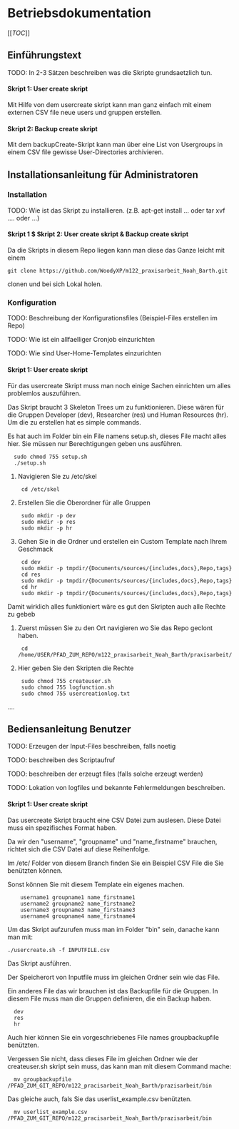 # Betriebsdokumentation
[[_TOC_]]
## Einführungstext 

TODO: In 2-3 Sätzen beschreiben was die Skripte grundsaetzlich tun.

#### Skript 1: User create skript

Mit Hilfe von dem usercreate skript kann man ganz einfach mit einem externen CSV file neue users und gruppen erstellen.

#### Skript 2: Backup create skript

Mit dem backupCreate-Skript kann man über eine List von Usergroups in einem CSV file gewisse User-Directories archivieren.

## Installationsanleitung für Administratoren

### Installation

TODO: Wie ist das Skript zu installieren. (z.B. apt-get install ... oder tar xvf .... oder ...)

#### Skript 1 $ Skript 2: User create skript & Backup create skript

Da die Skripts in diesem Repo liegen kann man diese das Ganze leicht mit einem 
        
    git clone https://github.com/WoodyXP/m122_praxisarbeit_Noah_Barth.git

clonen und bei sich Lokal holen.
### Konfiguration

TODO: Beschreibung der Konfigurationsfiles (Beispiel-Files erstellen im Repo)

TODO: Wie ist ein allfaelliger Cronjob einzurichten

TODO: Wie sind User-Home-Templates einzurichten

#### Skript 1: User create skript

Für das usercreate Skript muss man noch einige Sachen einrichten um alles problemlos auszuführen.

Das Skript braucht 3 Skeleton Trees um zu funktionieren. Diese wären für die Gruppen Developer (dev), Researcher (res)
und Human Resources (hr).
Um die zu erstellen hat es simple commands.

Es hat auch im Folder bin ein File namens setup.sh, dieses File macht alles hier. Sie müssen nur Berechtigungen geben uns ausführen.

      sudo chmod 755 setup.sh
      ./setup.sh

1. Navigieren Sie zu /etc/skel
        
        cd /etc/skel

2. Erstellen Sie die Oberordner für alle Gruppen

        sudo mkdir -p dev
        sudo mkdir -p res
        sudo mkdir -p hr

3. Gehen Sie in die Ordner und erstellen ein Custom Template nach Ihrem Geschmack

        cd dev
        sudo mkdir -p tmpdir/{Documents/sources/{includes,docs},Repo,tags}
        cd res
        sudo mkdir -p tmpdir/{Documents/sources/{includes,docs},Repo,tags}
        cd hr
        sudo mkdir -p tmpdir/{Documents/sources/{includes,docs},Repo,tags}

Damit wirklich alles funktioniert wäre es gut den Skripten auch alle Rechte zu gebeb

1. Zuerst müssen Sie zu den Ort navigieren wo Sie das Repo geclont haben.

        cd /home/USER/PFAD_ZUM_REPO/m122_praxisarbeit_Noah_Barth/praxisarbeit/bin

2. Hier geben Sie den Skripten die Rechte

        sudo chmod 755 createuser.sh
        sudo chmod 755 logfunction.sh   
        sudo chmod 755 usercreationlog.txt


....

## Bediensanleitung Benutzer


TODO: Erzeugen der Input-Files beschreiben, falls noetig

TODO: beschreiben des Scriptaufruf

TODO: beschreiben der erzeugt files (falls solche erzeugt werden)

TODO: Lokation von logfiles und bekannte Fehlermeldungen beschreiben.

#### Skript 1: User create skript
    
Das usercreate Skript braucht eine CSV Datei zum auslesen. Diese Datei muss ein spezifisches Format haben.

Da wir den "username", "groupname" und "name_firstname" brauchen, richtet sich die CSV Datei auf diese Reihenfolge.

Im /etc/ Folder von diesem Branch finden Sie ein Beispiel CSV File die Sie benützten können.

Sonst können Sie mit diesem Template ein eigenes machen.

        username1 groupname1 name_firstname1
        username2 groupname2 name_firstname2
        username3 groupname3 name_firstname3
        username4 groupname4 name_firstname4

Um das Skript aufzurufen muss man im Folder "bin" sein, danache kann man mit:

    ./usercreate.sh -f INPUTFILE.csv

Das Skript ausführen.

Der Speicherort von Inputfile muss im gleichen Ordner sein wie das File.

Ein anderes File das wir brauchen ist das Backupfile für die Gruppen. In diesem
File muss man die Gruppen definieren, die ein Backup haben.

      dev
      res
      hr

Auch hier können Sie ein vorgeschriebenes File names groupbackupfile benützten.

Vergessen Sie nicht, dass dieses File im gleichen Ordner wie der createuser.sh skript sein muss, das kann man mit diesem Command mache:

      mv groupbackupfile /PFAD_ZUM_GIT_REPO/m122_pracisarbeit_Noah_Barth/prazisarbeit/bin

Das gleiche auch, fals Sie das userlist_example.csv benützten.

      mv userlist_example.csv /PFAD_ZUM_GIT_REPO/m122_pracisarbeit_Noah_Barth/prazisarbeit/bin
